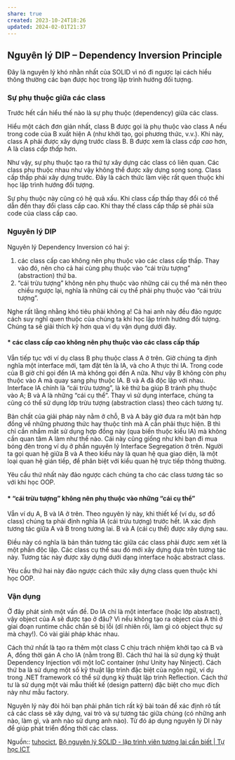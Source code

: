 ```yaml
---
share: true
created: 2023-10-24T18:26
updated: 2024-02-01T21:37
---
```


## Nguyên lý DIP – Dependency Inversion Principle

Đây là nguyên lý khó nhằn nhất của SOLID vì nó đi ngược lại cách hiểu thông thường các bạn được học trong lập trình hướng đối tượng.

### Sự phụ thuộc giữa các class

Trước hết cần hiểu thế nào là sự phụ thuộc (dependency) giữa các class.

Hiểu một cách đơn giản nhất, class B được gọi là phụ thuộc vào class A nếu trong code của B xuất hiện A (như khởi tạo, gọi phương thức, v.v.). Khi này, class A phải được xây dựng trước class B. B được xem là class _cấp cao_ hơn, A là class _cấp thấp_ hơn.

Như vậy, sự phụ thuộc tạo ra thứ tự xây dựng các class có liên quan. Các class phụ thuộc nhau như vậy không thể được xây dựng song song. Class cấp thấp phải xây dựng trước. Đây là cách thức làm việc rất quen thuộc khi học lập trình hướng đối tượng.

Sự phụ thuộc này cũng có hệ quả xấu. Khi class cấp thấp thay đổi có thể dẫn đến thay đổi class cấp cao. Khi thay thế class cấp thấp sẽ phải sửa code của class cấp cao.

### Nguyên lý DIP

Nguyên lý Dependency Inversion có hai ý:

1. các class cấp cao không nên phụ thuộc vào các class cấp thấp. Thay vào đó, nên cho cả hai cùng phụ thuộc vào “cái trừu tượng” (abstraction) thứ ba.
2. “cái trừu tượng” không nên phụ thuộc vào những cái cụ thể mà nên theo chiều ngược lại, nghĩa là những cái cụ thể phải phụ thuộc vào “cái trừu tượng”.

Nghe rất lằng nhằng khó tiêu phải không ạ! Cả hai anh này đều đảo ngược cách suy nghĩ quen thuộc của chúng ta khi học lập trình hướng đối tượng. Chúng ta sẽ giải thích kỹ hơn qua ví dụ vận dụng dưới đây.

#### * các class cấp cao không nên phụ thuộc vào các class cấp thấp

Vẫn tiếp tục với ví dụ class B phụ thuộc class A ở trên. Giờ chúng ta định nghĩa một interface mới, tạm đặt tên là IA, và cho A thực thi IA. Trong code của B giờ chỉ gọi đến IA mà không gọi đến A nữa. Như vậy B không còn phụ thuộc vào A mà quay sang phụ thuộc IA. B và A đã độc lập với nhau. Interface IA chính là “cái trừu tượng”, là kẻ thứ ba giúp B tránh phụ thuộc vào A; B và A là những “cái cụ thể”. Thay vì sử dụng interface, chúng ta cũng có thể sử dụng lớp trừu tượng (abstraction class) theo cách tương tự.

Bản chất của giải pháp này nằm ở chỗ, B và A bây giờ đưa ra một bản hợp đồng về những phương thức hay thuộc tính mà A cần phải thực hiện. B thì chỉ cần nhắm mắt sử dụng hợp đồng này (qua biến thuộc kiểu IA) mà không cần quan tâm A làm như thế nào. Cái này cũng giống như khi bạn đi mua bóng đèn trong ví dụ ở phần nguyên lý Interface Segregation ở trên. Người ta gọi quan hệ giữa B và A theo kiểu này là quan hệ qua giao diện, là một loại quan hệ gián tiếp, để phân biệt với kiểu quan hệ trực tiếp thông thường.

Yêu cầu thứ nhất này đảo ngược cách chúng ta cho các class tương tác so với khi học OOP.

#### * “cái trừu tượng” không nên phụ thuộc vào những “cái cụ thể”

Vẫn ví dụ A, B và IA ở trên. Theo nguyên lý này, khi thiết kế (ví dụ, sơ đồ class) chúng ta phải định nghĩa IA (cái trừu tượng) trước hết. IA xác định tương tác giữa A và B trong tương lai. B và A (cái cụ thể) được xây dựng sau.

Điều này có nghĩa là bản thân tương tác giữa các class phải được xem xét là một phần độc lập. Các class cụ thể sau đó mới xây dựng dựa trên tương tác này. Tương tác này được xây dựng dưới dạng interface hoặc abstract class.

Yêu cầu thứ hai này đảo ngược cách thức xây dựng class quen thuộc khi học OOP.

### Vận dụng

Ở đây phát sinh một vấn đề. Do IA chỉ là một interface (hoặc lớp abstract), vậy object của A sẽ được tạo ở đâu? Vì nếu không tạo ra object của A thì ở giai đoạn runtime chắc chắn sẽ bị lỗi (dĩ nhiên rồi, làm gì có object thực sự mà chạy!). Có vài giải pháp khác nhau.

Cách thứ nhất là tạo ra thêm một class C chịu trách nhiệm khởi tạo cả B và A, đồng thời gán A cho IA (nằm trong B). Cách thứ hai là sử dụng kỹ thuật Dependency Injection với một IoC container (như Unity hay Ninject). Cách thứ ba là sử dụng một số kỹ thuật lập trình đặc biệt của ngôn ngữ, ví dụ trong .NET framework có thể sử dụng kỹ thuật lập trình Reflection. Cách thứ tư là sử dụng một vài mẫu thiết kế (design pattern) đặc biệt cho mục đích này như mẫu factory.

Nguyên lý này đòi hỏi bạn phải phân tích rất kỹ bài toán để xác định rõ tất cả các class sẽ xây dựng, vai trò và sự tương tác giữa chúng (có những anh nào, làm gì, và anh nào sử dụng anh nào). Từ đó áp dụng nguyên lý DI này để giúp phát triển đồng thời các class.

Nguồn:: [tuhocict](../../%CE%9E%20Ngu%E1%BB%93n%20v%C3%A0%20t%C3%A0i%20nguy%C3%AAn%20h%E1%BB%97%20tr%E1%BB%A3/%CE%9E%20Ngu%E1%BB%93n/tuhocict.md), [Bộ nguyên lý SOLID - lập trình viên tương lai cần biết | Tự học ICT](https://tuhocict.com/bo-nguyen-ly-solid-lap-trinh-vien-tuong-lai-can-biet/)
